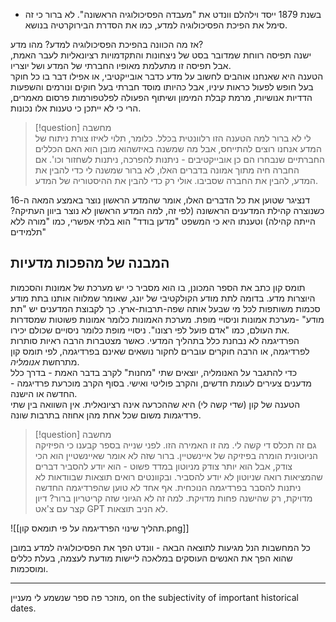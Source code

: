 - בשנת 1879 ייסד וילהלם וונדט את "מעבדה הפסיכולוגיה הראשונה". לא ברור כי זה סימל את הפיכת הפסיכולוגיה למדע, כמו את הסדרת הבירוקרטיה בנושא.

אז מה הכוונה בהפיכת הפסיכולוגיה למדע? מהו מדע?  
ישנה תפיסה רווחת שמדובר בסט של ניצחונות והתקדמויות רציונאליות לעבר האמת, אבל תפיסה זו מתעלמת מאופיו החברתי של המדע ושל יוצריו.  
הטענה היא שאנחנו אוהבים לחשוב על מדע כדבר אובייקטיבי, או אפילו דבר בו כל חוקר בעל חופש לפעול כראות עיניו, אבל כהיותו מוסד חברתי בעל חוקים ונורמים והשפעות הדדיות אנושיות, מרמת קבלת המימון ושיתוף הפעולה לפלטפורמות פרסום מאמרים, הרי כי לא ייתכן כי טענות אלו נכונות.
  
>[!question] מחשבה  
>לי לא ברור למה הטענה הזו רלוונטית בכלל. כלומר, תלוי לאיזו צורת ניתוח של המדע אנחנו רוצים להתייחס, אבל מה שמשנה באיזשהוא מובן הוא האם הכללים החברתיים שנבחרו הם כן אובייקטיבים - ניתנות להפרכה, ניתנות לשחזור וכו'. אם החברה חיה מתוך אמונה בדברים האלו, לא ברור שמשנה לי כדי להבין את המדע, להבין את החברה שסביבו. אולי רק כדי להבין את ההיסטוריה של המדע.

דנציגר שטוען את כל הדברים האלו, אומר שהמדע הראשון נוצר באמצע המאה ה-16 כשנוצרה קהילת המדענים הראשונה (לפי זה, למה המדע הראשון לא נוצר ביוון העתיקה? הייתה קהילה) וטענתו היא כי המשפט "מדען בודד" הוא בלתי אפשרי, כמו "מורה ללא תלמידים"

## המבנה של מהפכות מדעיות  
תומס קון כתב את הספר המכונן, בו הוא מסביר כי יש מערכת של אמונות והסכמות היוצרות מדע. בדומה לתת מודע הקולקטיבי של יונג, שאומר שמלווה אותנו בתת מודע סכמות משותפות לכל מי שבעל אותה שפה-תרבות-ארץ. כך לקבוצת המדענים יש "תת מודע" -מערכת אמונות וניסויי מופת. מערכת האמונות כלומר אמונות פשוטות שמסדרות את העולם, כמו "אדם פועל לפי רצונו". ניסויי מופת כלומר ניסויים שכולם יכירו.  
הפרדיגמה לא נבחנת כלל בתהליך המדעי. כאשר מצטברות הרבה ראיות סותרות לפרדיגמה, או הרבה חוקרים עוברים לחקור נושאים שאינם בפרדיגמה, לפי תומס קון מתרחשת *אנומליה*.    
כדי להתגבר על האנומליה, יוצאים שתי "מחנות" לקרב בדבר האמת - בדרך כלל מדענים צעירים לעומת חדשים, והקרב פוליטי ואישי. בסוף הקרב מוכרעת פרדיגמה - החדשה או הישנה.  
הטענה של קון (שדי קשה לי) היא שההכרעה אינה רציונאלית. אין השוואה בין שתי פרדיגמות משום שכל אחת מהן אחוזה בתרבות שונה.  
  
>[!question] מחשבה  
>גם זה תכלס די קשה לי. מה זו האמירה הזו. לפני שנייה בספר קבענו כי הפיזיקה הניוטונית הומרה בפיזיקה של איינשטיין. ברור שזה לא אומר שאיינשטיין הוא הכי צודק, אבל הוא יותר צודק מניוטון במדד פשוט - הוא יודע להסביר דברים שהמציאות רואה שניוטון לא יודע להסביר. ובקוונטים רואים תוצאות שבוודאות לא ניתנות להסבר בפרדיגמה הנוכחית. אף אחד לא טוען שהפרדיגמה החדשה מדויקת, רק שהישנה פחות מדויקת. למה זה לא הגיוני שזה קריטריון ברור? דיון קצר עם צ'אט GPT לא הניב תוצאות.

![[תהליך שינוי הפרדיגמה על פי תומאס קון.png]]

כל המחשבות הנל מגיעות לתוצאה הבאה - וונדט הפך את הפסיכולוגיה למדע במובן שהוא הפך את האנשים העוסקים במלאכה ליישות מודעת לעצמה, בעלת כללים ומוסכמות.

___
מוזכר פה ספר שנשמע לי מעניין, on the subjectivity of important historical dates.
